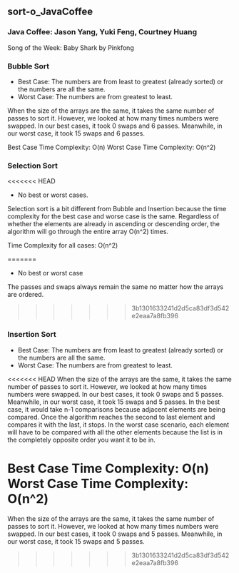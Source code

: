 ## sort-o_JavaCoffee
### Java Coffee: Jason Yang, Yuki Feng, Courtney Huang
Song of the Week: Baby Shark by Pinkfong

### Bubble Sort
  * Best Case: The numbers are from least to greatest (already sorted) or the numbers are all the same.
  * Worst Case: The numbers are from greatest to least.

When the size of the arrays are the same, it takes the same number of passes to
sort it. However, we looked at how many times numbers were swapped. In our best
cases, it took 0 swaps and 6 passes. Meanwhile, in our worst case, it took 15 swaps
and 6 passes.

Best Case Time Complexity: O(n)
Worst Case Time Complexity: O(n^2)

### Selection Sort
<<<<<<< HEAD
  * No best or worst cases.

Selection sort is a bit different from Bubble and Insertion because the time complexity for the best case and worse case is the same. Regardless of whether the elements are already in ascending or descending order, the algorithm will go through the entire array O(n^2) times.

Time Complexity for all cases: O(n^2)

=======
  * No best or worst case

The passes and swaps always remain the same no matter how the arrays are ordered.
>>>>>>> 3b1301633241d2d5ca83df3d542e2eaa7a8fb396

### Insertion Sort
  * Best Case: The numbers are from least to greatest (already sorted) or the numbers are all the same.
  * Worst Case: The numbers are from greatest to least.

<<<<<<< HEAD
When the size of the arrays are the same, it takes the same number of passes to sort it. However, we looked at how many times numbers were swapped. In our best cases, it took 0 swaps and 5 passes. Meanwhile, in our worst case, it took 15 swaps and 5 passes. In the best case, it would take n-1 comparisons because adjacent elements are being compared. Once the algorithm reaches the second to last element and compares it with the last, it stops. In the worst case scenario, each element will have to be compared with all the other elements because the list is in the completely opposite order you want it to be in.

Best Case Time Complexity: O(n)
Worst Case Time Complexity: O(n^2)
=======
When the size of the arrays are the same, it takes the same number of passes to
sort it. However, we looked at how many times numbers were swapped. In our best
cases, it took 0 swaps and 5 passes. Meanwhile, in our worst case, it took 15 swaps
and 5 passes.
>>>>>>> 3b1301633241d2d5ca83df3d542e2eaa7a8fb396
